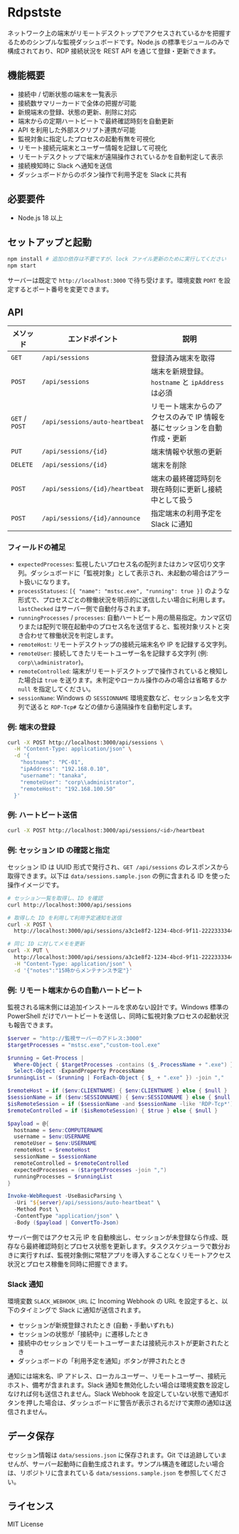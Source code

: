 # Rdpstste

ネットワーク上の端末がリモートデスクトップでアクセスされているかを把握するためのシンプルな監視ダッシュボードです。Node.js の標準モジュールのみで構成されており、RDP 接続状況を REST API を通じて登録・更新できます。

## 機能概要

- 接続中 / 切断状態の端末を一覧表示
- 接続数サマリーカードで全体の把握が可能
- 新規端末の登録、状態の更新、削除に対応
- 端末からの定期ハートビートで最終確認時刻を自動更新
- API を利用した外部スクリプト連携が可能
- 監視対象に指定したプロセスの起動有無を可視化
- リモート接続元端末とユーザー情報を記録して可視化
- リモートデスクトップで端末が遠隔操作されているかを自動判定して表示
- 接続検知時に Slack へ通知を送信
- ダッシュボードからのボタン操作で利用予定を Slack に共有

## 必要要件

- Node.js 18 以上

## セットアップと起動

```bash
npm install # 追加の依存は不要ですが、lock ファイル更新のために実行してください
npm start
```

サーバーは既定で `http://localhost:3000` で待ち受けます。環境変数 `PORT` を設定するとポート番号を変更できます。

## API

| メソッド | エンドポイント | 説明 |
| --- | --- | --- |
| `GET` | `/api/sessions` | 登録済み端末を取得 |
| `POST` | `/api/sessions` | 端末を新規登録。`hostname` と `ipAddress` は必須 |
| `GET` / `POST` | `/api/sessions/auto-heartbeat` | リモート端末からのアクセスのみで IP 情報を基にセッションを自動作成・更新 |
| `PUT` | `/api/sessions/{id}` | 端末情報や状態の更新 |
| `DELETE` | `/api/sessions/{id}` | 端末を削除 |
| `POST` | `/api/sessions/{id}/heartbeat` | 端末の最終確認時刻を現在時刻に更新し接続中として扱う |
| `POST` | `/api/sessions/{id}/announce` | 指定端末の利用予定を Slack に通知 |

### フィールドの補足

- `expectedProcesses`: 監視したいプロセス名の配列またはカンマ区切り文字列。ダッシュボードに「監視対象」として表示され、未起動の場合はアラート扱いになります。
- `processStatuses`: `[{ "name": "mstsc.exe", "running": true }]` のような形式で、プロセスごとの稼働状況を明示的に送信したい場合に利用します。`lastChecked` はサーバー側で自動付与されます。
- `runningProcesses` / `processes`: 自動ハートビート用の簡易指定。カンマ区切りまたは配列で現在起動中のプロセス名を送信すると、監視対象リストと突き合わせて稼働状況を判定します。
- `remoteHost`: リモートデスクトップの接続元端末名や IP を記録する文字列。
- `remoteUser`: 接続してきたリモートユーザー名を記録する文字列 (例: `corp\\administrator`)。
- `remoteControlled`: 端末がリモートデスクトップで操作されていると検知した場合は `true` を送ります。未判定やローカル操作のみの場合は省略するか `null` を指定してください。
- `sessionName`: Windows の `SESSIONNAME` 環境変数など、セッション名を文字列で送ると `RDP-Tcp#` などの値から遠隔操作を自動判定します。

### 例: 端末の登録

```bash
curl -X POST http://localhost:3000/api/sessions \
  -H "Content-Type: application/json" \
  -d '{
    "hostname": "PC-01",
    "ipAddress": "192.168.0.10",
    "username": "tanaka",
    "remoteUser": "corp\\administrator",
    "remoteHost": "192.168.100.50"
  }'
```

### 例: ハートビート送信

```bash
curl -X POST http://localhost:3000/api/sessions/<id>/heartbeat
```

### 例: セッション ID の確認と指定

セッション ID は UUID 形式で発行され、`GET /api/sessions` のレスポンスから取得できます。以下は `data/sessions.sample.json` の例に含まれる ID を使った操作イメージです。

```bash
# セッション一覧を取得し、ID を確認
curl http://localhost:3000/api/sessions

# 取得した ID を利用して利用予定通知を送信
curl -X POST \
  http://localhost:3000/api/sessions/a3c1e8f2-1234-4bcd-9f11-222233334444/announce

# 同じ ID に対してメモを更新
curl -X PUT \
  http://localhost:3000/api/sessions/a3c1e8f2-1234-4bcd-9f11-222233334444 \
  -H "Content-Type: application/json" \
  -d '{"notes":"15時からメンテナンス予定"}'
```

### 例: リモート端末からの自動ハートビート

監視される端末側には追加インストールを求めない設計です。Windows 標準の PowerShell だけでハートビートを送信し、同時に監視対象プロセスの起動状況も報告できます。

```powershell
$server = "http://監視サーバーのアドレス:3000"
$targetProcesses = "mstsc.exe","custom-tool.exe"

$running = Get-Process |
  Where-Object { $targetProcesses -contains ($_.ProcessName + ".exe") } |
  Select-Object -ExpandProperty ProcessName
$runningList = ($running | ForEach-Object { $_ + ".exe" }) -join ","

$remoteHost = if ($env:CLIENTNAME) { $env:CLIENTNAME } else { $null }
$sessionName = if ($env:SESSIONNAME) { $env:SESSIONNAME } else { $null }
$isRemoteSession = if ($sessionName -and $sessionName -like 'RDP-Tcp*') { $true } else { $false }
$remoteControlled = if ($isRemoteSession) { $true } else { $null }

$payload = @{
  hostname = $env:COMPUTERNAME
  username = $env:USERNAME
  remoteUser = $env:USERNAME
  remoteHost = $remoteHost
  sessionName = $sessionName
  remoteControlled = $remoteControlled
  expectedProcesses = ($targetProcesses -join ",")
  runningProcesses = $runningList
}

Invoke-WebRequest -UseBasicParsing \
  -Uri "${server}/api/sessions/auto-heartbeat" \
  -Method Post \
  -ContentType "application/json" \
  -Body ($payload | ConvertTo-Json)
```

サーバー側ではアクセス元 IP を自動検出し、セッションが未登録なら作成、既存なら最終確認時刻とプロセス状態を更新します。タスクスケジューラで数分おきに実行すれば、監視対象側に常駐アプリを導入することなくリモートアクセス状況とプロセス稼働を同時に把握できます。

### Slack 通知

環境変数 `SLACK_WEBHOOK_URL` に Incoming Webhook の URL を設定すると、以下のタイミングで Slack に通知が送信されます。

- セッションが新規登録されたとき (自動・手動いずれも)
- セッションの状態が「接続中」に遷移したとき
- 接続中のセッションでリモートユーザーまたは接続元ホストが更新されたとき
- ダッシュボードの「利用予定を通知」ボタンが押されたとき

通知には端末名、IP アドレス、ローカルユーザー、リモートユーザー、接続元ホスト、備考が含まれます。Slack 通知を無効化したい場合は環境変数を設定しなければ何も送信されません。Slack Webhook を設定していない状態で通知ボタンを押した場合は、ダッシュボードに警告が表示されるだけで実際の通知は送信されません。

## データ保存

セッション情報は `data/sessions.json` に保存されます。Git では追跡していませんが、サーバー起動時に自動生成されます。サンプル構造を確認したい場合は、リポジトリに含まれている `data/sessions.sample.json` を参照してください。

## ライセンス

MIT License
